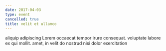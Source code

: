 ```yaml
---
date: 2017-04-03
type: event
cancelled: true
title: velit et ullamco
---
```

aliquip adipiscing Lorem occaecat tempor irure consequat. voluptate labore ex qui mollit. amet, in velit do nostrud nisi dolor exercitation